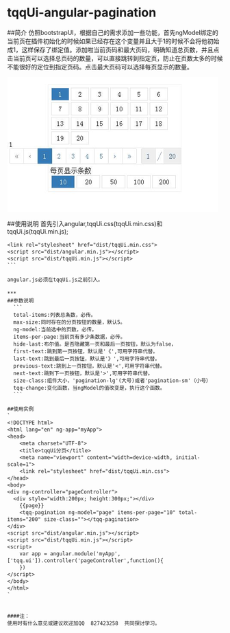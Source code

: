 # tqqUi-angular-pagination
##简介
仿照bootstrapUI，根据自己的需求添加一些功能，首先ngModel绑定的当前页在插件初始化的时候如果已经存在这个变量并且大于1的时候不会将他初始成1，这样保存了绑定值。添加啦当前页码和最大页码，明确知道总页数，并且点击当前页可以选择总页码的数量，可以直接跳转到指定页，防止在页数太多的时候不能很好的定位到指定页码。点击最大页码可以选择每页显示的数量。

![alt text](/001.jpg "Title")

##使用说明
  首先引入angular,tqqUi.css(tqqUi.min.css)和tqqUi.js(tqqUi.min.js);
  
````
<link rel="stylesheet" href="dist/tqqUi.min.css">
<script src="dist/angular.min.js"></script>
<script src="dist/tqqUi.min.js"></script>
```

angular.js必须在tqqUi.js之前引入。

***
##参数说明
  ```
  total-items:列表总条数，必传。
  max-size:同时存在的分页按钮的数量，默认5。
  ng-model:当前选中的页数，必传。
  items-per-page:当前页有多少条数据，必传。
  hide-last:布尔值。是否隐藏第一页和最后一页按钮，默认为false，
  first-text:跳到第一页按钮，默认是'《',可用字符串代替。
  last-text:跳到最后一页按钮，默认是'》',可用字符串代替。
  previous-text:跳到上一页按钮，默认是'<',可用字符串代替。
  next-text:跳到下一页按钮，默认是'>',可用字符串代替。
  size-class:组件大小，'pagination-lg'(大号)或者'pagination-sm'（小号）
  tqq-change:变化函数，当ngModel的值改变是，执行这个函数。
  ```
  
##使用实例
`
<!DOCTYPE html>
<html lang="en" ng-app="myApp">
<head>
    <meta charset="UTF-8">
    <title>tqqUi分页</title>
    <meta name="viewport" content="width=device-width, initial-scale=1">
    <link rel="stylesheet" href="dist/tqqUi.min.css">
</head>
<body>
<div ng-controller="pageController">
  <div style="width:200px; height:300px;"></div>
    {{page}}
    <tqq-pagination ng-model="page" items-per-page="10" total-items="200" size-class=""></tqq-pagination>
</div>
<script src="dist/angular.min.js"></script>
<script src="dist/tqqUi.min.js"></script>
<script>
    var app = angular.module('myApp',['tqq.ui']).controller('pageController',function(){
    })
</script>
</body>
</html>
`


####注：
使用时有什么意见或建议欢迎加QQ  827423258  共同探讨学习。


